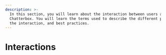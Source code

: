 ```yaml
---
description: >-
  In this section, you will learn about the interaction between users and
  Chatterbox. You will learn the terms used to describe the different parts of
  the interaction, and best practices.
---
```


# Interactions

